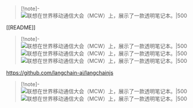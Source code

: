 

> [!note]-
> ![联想在世界移动通信大会（MCW）上，展示了一款透明笔记本。|500](https://cdn.beekka.com/blogimg/asset/202402/bg2024022910.webp)

[[README]]


> [!note]-
> ![联想在世界移动通信大会（MCW）上，展示了一款透明笔记本。|500](https://cdn.beekka.com/blogimg/asset/202402/bg2024022910.webp)
> ![联想在世界移动通信大会（MCW）上，展示了一款透明笔记本。|500](https://cdn.beekka.com/blogimg/asset/202402/bg2024022910.webp)
> ![联想在世界移动通信大会（MCW）上，展示了一款透明笔记本。|500](https://cdn.beekka.com/blogimg/asset/202402/bg2024022910.webp)


https://github.com/langchain-ai/langchainjs

> [!note]-
> ![联想在世界移动通信大会（MCW）上，展示了一款透明笔记本。|500](https://cdn.beekka.com/blogimg/asset/202402/bg2024022910.webp)
> ![联想在世界移动通信大会（MCW）上，展示了一款透明笔记本。|500](https://cdn.beekka.com/blogimg/asset/202402/bg2024022910.webp)



